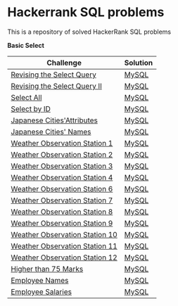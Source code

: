 # Hackerrank SQL problems
This is a repository of solved HackerRank SQL problems

<b>Basic Select</b>

| Challenge  | Solution |
| ------------- | ------------- |
| [Revising the Select Query](https://www.hackerrank.com/challenges/revising-the-select-query/problem?isFullScreen=true)  | [MySQL](https://github.com/apmiravite/SQL/blob/Basic/Revising%20the%20select%20query.sql)  |
| [Revising the Select Query II](https://www.hackerrank.com/challenges/revising-the-select-query-2/problem?isFullScreen=true)  | [MySQL](https://github.com/apmiravite/SQL/blob/Basic/Revising%20the%20select%20query%20II.sql)  | 
| [Select All](https://www.hackerrank.com/challenges/select-all-sql/problem?isFullScreen=true)  | [MySQL](https://github.com/apmiravite/SQL/blob/Basic/Select%20all.sql)  | 
| [Select by ID](https://www.hackerrank.com/challenges/select-by-id/problem?isFullScreen=true)  | [MySQL](https://github.com/apmiravite/SQL/blob/Basic/Select%20by%20ID.sql)  | 
| [Japanese Cities'Attributes](https://www.hackerrank.com/challenges/japanese-cities-attributes/problem?isFullScreen=true)  | [MySQL](https://github.com/apmiravite/SQL/blob/Basic/Japanese%20cities%20attributes.sql)  | 
| [Japanese Cities' Names](https://www.hackerrank.com/challenges/japanese-cities-name/problem?isFullScreen=true)  | [MySQL](https://github.com/apmiravite/SQL/blob/Basic/Japanese%20cities%20names.sql)  | 
| [Weather Observation Station 1](https://www.hackerrank.com/challenges/weather-observation-station-1/problem?isFullScreen=true)  | [MySQL](https://github.com/apmiravite/SQL/blob/Basic/Weather%20observation%20station%2001.sql)  | 
| [Weather Observation Station 2](https://www.hackerrank.com/challenges/weather-observation-station-2/problem?isFullScreen=true)  | [MySQL](https://github.com/apmiravite/SQL/blob/Basic/Weather%20observation%20station%2002.sql)  | 
| [Weather Observation Station 3](https://www.hackerrank.com/challenges/weather-observation-station-3/problem?isFullScreen=true)  | [MySQL](https://github.com/apmiravite/SQL/blob/Basic/Weather%20observation%20station%2003.sql)  | 
| [Weather Observation Station 4](https://www.hackerrank.com/challenges/weather-observation-station-4/problem?isFullScreen=true)  | [MySQL](https://github.com/apmiravite/SQL/blob/Basic/Weather%20observation%20station%2004.sql)  | 
| [Weather Observation Station 6](https://www.hackerrank.com/challenges/weather-observation-station-6/problem?isFullScreen=true)  | [MySQL](https://github.com/apmiravite/SQL/blob/Basic/Weather%20observation%20station%2006.sql)  | 
| [Weather Observation Station 7](https://www.hackerrank.com/challenges/weather-observation-station-7/problem?isFullScreen=true)  | [MySQL](https://github.com/apmiravite/SQL/blob/Basic/Weather%20observation%20station%2007.sql)  | 
| [Weather Observation Station 8](https://www.hackerrank.com/challenges/weather-observation-station-8/problem?isFullScreen=true)  | [MySQL](https://github.com/apmiravite/SQL/blob/Basic/Weather%20observation%20station%2008.sql)  | 
| [Weather Observation Station 9](https://www.hackerrank.com/challenges/weather-observation-station-9/problem?isFullScreen=true)  | [MySQL](https://github.com/apmiravite/SQL/blob/Basic/Weather%20observation%20station%2009.sql)  | 
| [Weather Observation Station 10](https://www.hackerrank.com/challenges/weather-observation-station-10/problem?isFullScreen=true)  | [MySQL](https://github.com/apmiravite/SQL/blob/Basic/Weather%20observation%20station%2010.sql)  | 
| [Weather Observation Station 11](https://www.hackerrank.com/challenges/weather-observation-station-11/problem?isFullScreen=true)  | [MySQL](https://github.com/apmiravite/SQL/blob/Basic/Weather%20observation%20station%2011.sql)  | 
| [Weather Observation Station 12](https://www.hackerrank.com/challenges/weather-observation-station-12/problem?isFullScreen=true)  | [MySQL](https://github.com/apmiravite/SQL/blob/Basic/Weather%20observation%20station%2012.sql)  | 
| [Higher than 75 Marks](https://www.hackerrank.com/challenges/more-than-75-marks/problem?isFullScreen=true)  | [MySQL](https://github.com/apmiravite/SQL/blob/Basic/Higher%20than%2075%20marks.sql)  | 
| [Employee Names](https://www.hackerrank.com/challenges/name-of-employees/problem?isFullScreen=true)  | [MySQL](https://github.com/apmiravite/SQL/blob/Basic/Employee%20names.sql)  | 
| [Employee Salaries](https://www.hackerrank.com/challenges/salary-of-employees/problem?isFullScreen=true)  | [MySQL](https://github.com/apmiravite/SQL/blob/Basic/Employee%20salaries.sql)  | 
